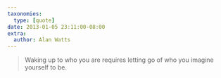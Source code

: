 ```yaml
---
taxonomies:
  type: [quote]
date: 2013-01-05 23:11:00-08:00
extra:
  author: Alan Watts
---
```

> Waking up to who you are requires letting go of who you imagine yourself to be.
